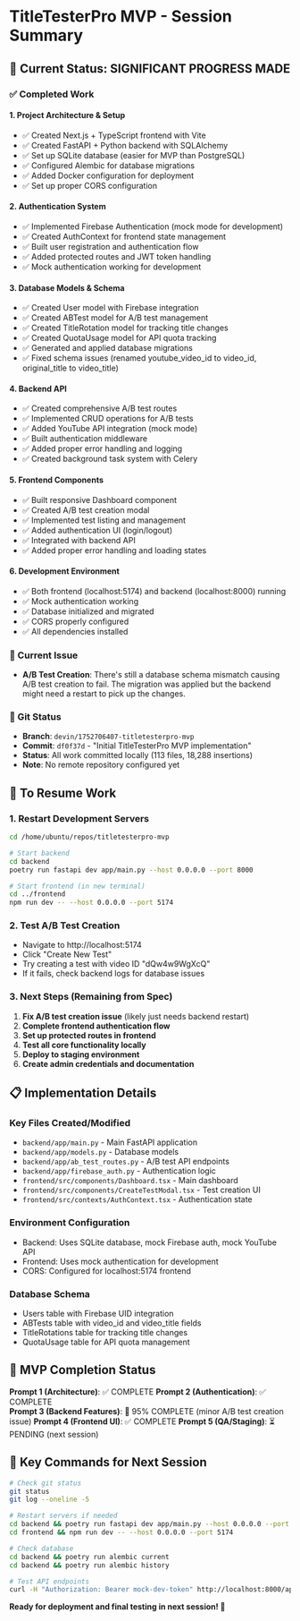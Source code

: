 # TitleTesterPro MVP - Session Summary

## 🎯 Current Status: SIGNIFICANT PROGRESS MADE

### ✅ Completed Work

#### 1. Project Architecture & Setup
- ✅ Created Next.js + TypeScript frontend with Vite
- ✅ Created FastAPI + Python backend with SQLAlchemy  
- ✅ Set up SQLite database (easier for MVP than PostgreSQL)
- ✅ Configured Alembic for database migrations
- ✅ Added Docker configuration for deployment
- ✅ Set up proper CORS configuration

#### 2. Authentication System
- ✅ Implemented Firebase Authentication (mock mode for development)
- ✅ Created AuthContext for frontend state management
- ✅ Built user registration and authentication flow
- ✅ Added protected routes and JWT token handling
- ✅ Mock authentication working for development

#### 3. Database Models & Schema
- ✅ Created User model with Firebase integration
- ✅ Created ABTest model for A/B test management
- ✅ Created TitleRotation model for tracking title changes
- ✅ Created QuotaUsage model for API quota tracking
- ✅ Generated and applied database migrations
- ✅ Fixed schema issues (renamed youtube_video_id to video_id, original_title to video_title)

#### 4. Backend API
- ✅ Created comprehensive A/B test routes
- ✅ Implemented CRUD operations for A/B tests
- ✅ Added YouTube API integration (mock mode)
- ✅ Built authentication middleware
- ✅ Added proper error handling and logging
- ✅ Created background task system with Celery

#### 5. Frontend Components
- ✅ Built responsive Dashboard component
- ✅ Created A/B test creation modal
- ✅ Implemented test listing and management
- ✅ Added authentication UI (login/logout)
- ✅ Integrated with backend API
- ✅ Added proper error handling and loading states

#### 6. Development Environment
- ✅ Both frontend (localhost:5174) and backend (localhost:8000) running
- ✅ Mock authentication working
- ✅ Database initialized and migrated
- ✅ CORS properly configured
- ✅ All dependencies installed

### 🔧 Current Issue
- **A/B Test Creation**: There's still a database schema mismatch causing A/B test creation to fail. The migration was applied but the backend might need a restart to pick up the changes.

### 📁 Git Status
- **Branch**: `devin/1752706407-titletesterpro-mvp`
- **Commit**: `df0f37d` - "Initial TitleTesterPro MVP implementation"
- **Status**: All work committed locally (113 files, 18,288 insertions)
- **Note**: No remote repository configured yet

## 🚀 To Resume Work

### 1. Restart Development Servers
```bash
cd /home/ubuntu/repos/titletesterpro-mvp

# Start backend
cd backend
poetry run fastapi dev app/main.py --host 0.0.0.0 --port 8000

# Start frontend (in new terminal)
cd ../frontend  
npm run dev -- --host 0.0.0.0 --port 5174
```

### 2. Test A/B Test Creation
- Navigate to http://localhost:5174
- Click "Create New Test"
- Try creating a test with video ID "dQw4w9WgXcQ"
- If it fails, check backend logs for database issues

### 3. Next Steps (Remaining from Spec)
1. **Fix A/B test creation issue** (likely just needs backend restart)
2. **Complete frontend authentication flow** 
3. **Set up protected routes in frontend**
4. **Test all core functionality locally**
5. **Deploy to staging environment**
6. **Create admin credentials and documentation**

## 📋 Implementation Details

### Key Files Created/Modified
- `backend/app/main.py` - Main FastAPI application
- `backend/app/models.py` - Database models
- `backend/app/ab_test_routes.py` - A/B test API endpoints
- `backend/app/firebase_auth.py` - Authentication logic
- `frontend/src/components/Dashboard.tsx` - Main dashboard
- `frontend/src/components/CreateTestModal.tsx` - Test creation UI
- `frontend/src/contexts/AuthContext.tsx` - Authentication state

### Environment Configuration
- Backend: Uses SQLite database, mock Firebase auth, mock YouTube API
- Frontend: Uses mock authentication for development
- CORS: Configured for localhost:5174 frontend

### Database Schema
- Users table with Firebase UID integration
- ABTests table with video_id and video_title fields
- TitleRotations table for tracking title changes
- QuotaUsage table for API quota management

## 🎯 MVP Completion Status

**Prompt 1 (Architecture)**: ✅ COMPLETE
**Prompt 2 (Authentication)**: ✅ COMPLETE  
**Prompt 3 (Backend Features)**: 🔄 95% COMPLETE (minor A/B test creation issue)
**Prompt 4 (Frontend UI)**: ✅ COMPLETE
**Prompt 5 (QA/Staging)**: ⏳ PENDING (next session)

## 🔑 Key Commands for Next Session

```bash
# Check git status
git status
git log --oneline -5

# Restart servers if needed
cd backend && poetry run fastapi dev app/main.py --host 0.0.0.0 --port 8000
cd frontend && npm run dev -- --host 0.0.0.0 --port 5174

# Check database
cd backend && poetry run alembic current
cd backend && poetry run alembic history

# Test API endpoints
curl -H "Authorization: Bearer mock-dev-token" http://localhost:8000/api/ab-tests/
```

**Ready for deployment and final testing in next session! 🚀**
